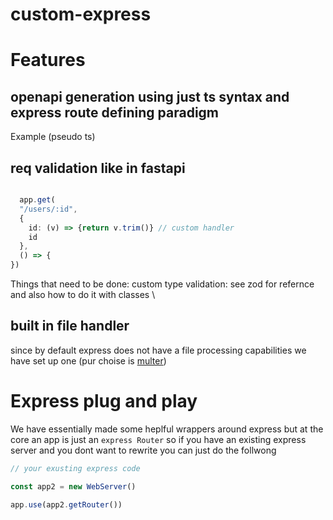 # custom-express


# Features 
## openapi generation using just ts syntax and express route defining paradigm
Example (pseudo ts)
## req validation like in fastapi
```ts

  app.get(  
  "/users/:id",
  { 
    id: (v) => {return v.trim()} // custom handler
    id 
  },
  () => {
})


```


Things that need to be done: custom type validation: see zod for refernce and also how to do it with classes
\
## built in file handler
since by default express does not have a file processing capabilities we have set up one (pur choise is [multer](https://www.npmjs.com/package/multer))

# Express plug and play
We have essentially made some heplful wrappers around express but at the core an app is just an `express Router` so if you have an existing express server and you dont want to rewrite you can just do the follwong 



```ts
// your exusting express code

const app2 = new WebServer()

app.use(app2.getRouter())
```
